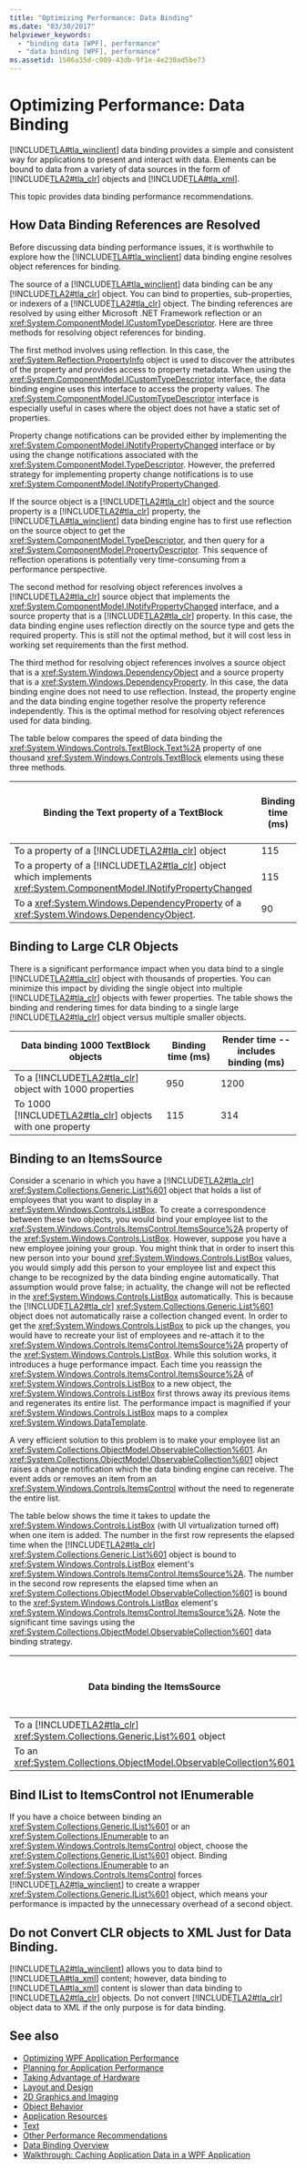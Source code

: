 ```yaml
---
title: "Optimizing Performance: Data Binding"
ms.date: "03/30/2017"
helpviewer_keywords: 
  - "binding data [WPF], performance"
  - "data binding [WPF], performance"
ms.assetid: 1506a35d-c009-43db-9f1e-4e230ad5be73
---
```

# Optimizing Performance: Data Binding
[!INCLUDE[TLA#tla_winclient](../../../../includes/tlasharptla-winclient-md.md)] data binding provides a simple and consistent way for applications to present and interact with data. Elements can be bound to data from a variety of data sources in the form of [!INCLUDE[TLA2#tla_clr](../../../../includes/tla2sharptla-clr-md.md)] objects and [!INCLUDE[TLA#tla_xml](../../../../includes/tlasharptla-xml-md.md)].  
  
 This topic provides data binding performance recommendations.  
  

  
<a name="HowDataBindingReferencesAreResolved"></a>   
## How Data Binding References are Resolved  
 Before discussing data binding performance issues, it is worthwhile to explore how the [!INCLUDE[TLA#tla_winclient](../../../../includes/tlasharptla-winclient-md.md)] data binding engine resolves object references for binding.  
  
 The source of a [!INCLUDE[TLA#tla_winclient](../../../../includes/tlasharptla-winclient-md.md)] data binding can be any [!INCLUDE[TLA2#tla_clr](../../../../includes/tla2sharptla-clr-md.md)] object. You can bind to properties, sub-properties, or indexers of a [!INCLUDE[TLA2#tla_clr](../../../../includes/tla2sharptla-clr-md.md)] object. The binding references are resolved by using either Microsoft .NET Framework reflection or an <xref:System.ComponentModel.ICustomTypeDescriptor>. Here are three methods for resolving object references for binding.  
  
 The first method involves using reflection. In this case, the <xref:System.Reflection.PropertyInfo> object is used to discover the attributes of the property and provides access to property metadata. When using the <xref:System.ComponentModel.ICustomTypeDescriptor> interface, the data binding engine uses this interface to access the property values. The <xref:System.ComponentModel.ICustomTypeDescriptor> interface is especially useful in cases where the object does not have a static set of properties.  
  
 Property change notifications can be provided either by implementing the <xref:System.ComponentModel.INotifyPropertyChanged> interface or by using the change notifications associated with the <xref:System.ComponentModel.TypeDescriptor>. However, the preferred strategy for implementing property change notifications is to use <xref:System.ComponentModel.INotifyPropertyChanged>.  
  
 If the source object is a [!INCLUDE[TLA2#tla_clr](../../../../includes/tla2sharptla-clr-md.md)] object and the source property is a [!INCLUDE[TLA2#tla_clr](../../../../includes/tla2sharptla-clr-md.md)] property, the [!INCLUDE[TLA#tla_winclient](../../../../includes/tlasharptla-winclient-md.md)] data binding engine has to first use reflection on the source object to get the <xref:System.ComponentModel.TypeDescriptor>, and then query for a <xref:System.ComponentModel.PropertyDescriptor>. This sequence of reflection operations is potentially very time-consuming from a performance perspective.  
  
 The second method for resolving object references involves a [!INCLUDE[TLA2#tla_clr](../../../../includes/tla2sharptla-clr-md.md)] source object that implements the <xref:System.ComponentModel.INotifyPropertyChanged> interface, and a source property that is a [!INCLUDE[TLA2#tla_clr](../../../../includes/tla2sharptla-clr-md.md)] property. In this case, the data binding engine uses reflection directly on the source type and gets the required property. This is still not the optimal method, but it will cost less in working set requirements than the first method.  
  
 The third method for resolving object references involves a source object that is a <xref:System.Windows.DependencyObject> and a source property that is a <xref:System.Windows.DependencyProperty>. In this case, the data binding engine does not need to use reflection. Instead, the property engine and the data binding engine together resolve the property reference independently. This is the optimal method for resolving object references used for data binding.  
  
 The table below compares the speed of data binding the <xref:System.Windows.Controls.TextBlock.Text%2A> property of one thousand <xref:System.Windows.Controls.TextBlock> elements using these three methods.  
  
|**Binding the Text property of a TextBlock**|**Binding time (ms)**|**Render time -- includes binding (ms)**|  
|--------------------------------------------------|-----------------------------|--------------------------------------------------|  
|To a property of a [!INCLUDE[TLA2#tla_clr](../../../../includes/tla2sharptla-clr-md.md)] object|115|314|  
|To a property of a [!INCLUDE[TLA2#tla_clr](../../../../includes/tla2sharptla-clr-md.md)] object which implements <xref:System.ComponentModel.INotifyPropertyChanged>|115|305|  
|To a <xref:System.Windows.DependencyProperty> of a <xref:System.Windows.DependencyObject>.|90|263|  
  
<a name="Binding_to_Large_CLR_Objects"></a>   
## Binding to Large CLR Objects  
 There is a significant performance impact when you data bind to a single [!INCLUDE[TLA2#tla_clr](../../../../includes/tla2sharptla-clr-md.md)] object with thousands of properties. You can minimize this impact by dividing the single object into multiple [!INCLUDE[TLA2#tla_clr](../../../../includes/tla2sharptla-clr-md.md)] objects with fewer properties. The table shows the binding and rendering times for data binding to a single large [!INCLUDE[TLA2#tla_clr](../../../../includes/tla2sharptla-clr-md.md)] object versus multiple smaller objects.  
  
|**Data binding 1000 TextBlock objects**|**Binding time (ms)**|**Render time -- includes binding (ms)**|  
|---------------------------------------------|-----------------------------|--------------------------------------------------|  
|To a [!INCLUDE[TLA2#tla_clr](../../../../includes/tla2sharptla-clr-md.md)] object with 1000 properties|950|1200|  
|To 1000 [!INCLUDE[TLA2#tla_clr](../../../../includes/tla2sharptla-clr-md.md)] objects with one property|115|314|  
  
<a name="Binding_to_an_ItemsSource"></a>   
## Binding to an ItemsSource  
 Consider a scenario in which you have a [!INCLUDE[TLA2#tla_clr](../../../../includes/tla2sharptla-clr-md.md)] <xref:System.Collections.Generic.List%601> object that holds a list of employees that you want to display in a <xref:System.Windows.Controls.ListBox>. To create a correspondence between these two objects, you would bind your employee list to the <xref:System.Windows.Controls.ItemsControl.ItemsSource%2A> property of the <xref:System.Windows.Controls.ListBox>. However, suppose you have a new employee joining your group. You might think that in order to insert this new person into your bound <xref:System.Windows.Controls.ListBox> values, you would simply add this person to your employee list and expect this change to be recognized by the data binding engine automatically. That assumption would prove false; in actuality, the change will not be reflected in the <xref:System.Windows.Controls.ListBox> automatically. This is because the [!INCLUDE[TLA2#tla_clr](../../../../includes/tla2sharptla-clr-md.md)] <xref:System.Collections.Generic.List%601> object does not automatically raise a collection changed event. In order to get the <xref:System.Windows.Controls.ListBox> to pick up the changes, you would have to recreate your list of employees and re-attach it to the <xref:System.Windows.Controls.ItemsControl.ItemsSource%2A> property of the <xref:System.Windows.Controls.ListBox>. While this solution works, it introduces a huge performance impact. Each time you reassign the <xref:System.Windows.Controls.ItemsControl.ItemsSource%2A> of <xref:System.Windows.Controls.ListBox> to a new object, the <xref:System.Windows.Controls.ListBox> first throws away its previous items and regenerates its entire list. The performance impact is magnified if your <xref:System.Windows.Controls.ListBox> maps to a complex <xref:System.Windows.DataTemplate>.  
  
 A very efficient solution to this problem is to make your employee list an <xref:System.Collections.ObjectModel.ObservableCollection%601>. An <xref:System.Collections.ObjectModel.ObservableCollection%601> object raises a change notification which the data binding engine can receive. The event adds or removes an item from an <xref:System.Windows.Controls.ItemsControl> without the need to regenerate the entire list.  
  
 The table below shows the time it takes to update the <xref:System.Windows.Controls.ListBox> (with UI virtualization turned off) when one item is added. The number in the first row represents the elapsed time when the [!INCLUDE[TLA2#tla_clr](../../../../includes/tla2sharptla-clr-md.md)] <xref:System.Collections.Generic.List%601> object is bound to <xref:System.Windows.Controls.ListBox> element's <xref:System.Windows.Controls.ItemsControl.ItemsSource%2A>. The number in the second row represents the elapsed time when an <xref:System.Collections.ObjectModel.ObservableCollection%601> is bound to the <xref:System.Windows.Controls.ListBox> element's <xref:System.Windows.Controls.ItemsControl.ItemsSource%2A>. Note the significant time savings using the <xref:System.Collections.ObjectModel.ObservableCollection%601> data binding strategy.  
  
|**Data binding the ItemsSource**|**Update time for 1 item (ms)**|  
|--------------------------------------|---------------------------------------|  
|To a [!INCLUDE[TLA2#tla_clr](../../../../includes/tla2sharptla-clr-md.md)] <xref:System.Collections.Generic.List%601> object|1656|  
|To an <xref:System.Collections.ObjectModel.ObservableCollection%601>|20|  
  
<a name="Binding_IList_to_ItemsControl_not_IEnumerable"></a>   
## Bind IList to ItemsControl not IEnumerable  
 If you have a choice between binding an <xref:System.Collections.Generic.IList%601> or an <xref:System.Collections.IEnumerable> to an <xref:System.Windows.Controls.ItemsControl> object, choose the <xref:System.Collections.Generic.IList%601> object. Binding <xref:System.Collections.IEnumerable> to an <xref:System.Windows.Controls.ItemsControl> forces [!INCLUDE[TLA2#tla_winclient](../../../../includes/tla2sharptla-winclient-md.md)] to create a wrapper <xref:System.Collections.Generic.IList%601> object, which means your performance is impacted by the unnecessary overhead of a second object.  
  
<a name="Do_not_Convert_CLR_objects_to_Xml_Just_For_Data_Binding"></a>   
## Do not Convert CLR objects to XML Just for Data Binding.  
 [!INCLUDE[TLA2#tla_winclient](../../../../includes/tla2sharptla-winclient-md.md)] allows you to data bind to [!INCLUDE[TLA#tla_xml](../../../../includes/tlasharptla-xml-md.md)] content; however, data binding to [!INCLUDE[TLA#tla_xml](../../../../includes/tlasharptla-xml-md.md)] content is slower than data binding to [!INCLUDE[TLA2#tla_clr](../../../../includes/tla2sharptla-clr-md.md)] objects. Do not convert [!INCLUDE[TLA2#tla_clr](../../../../includes/tla2sharptla-clr-md.md)] object data to XML if the only purpose is for data binding.  
  
## See also
- [Optimizing WPF Application Performance](../../../../docs/framework/wpf/advanced/optimizing-wpf-application-performance.md)
- [Planning for Application Performance](../../../../docs/framework/wpf/advanced/planning-for-application-performance.md)
- [Taking Advantage of Hardware](../../../../docs/framework/wpf/advanced/optimizing-performance-taking-advantage-of-hardware.md)
- [Layout and Design](../../../../docs/framework/wpf/advanced/optimizing-performance-layout-and-design.md)
- [2D Graphics and Imaging](../../../../docs/framework/wpf/advanced/optimizing-performance-2d-graphics-and-imaging.md)
- [Object Behavior](../../../../docs/framework/wpf/advanced/optimizing-performance-object-behavior.md)
- [Application Resources](../../../../docs/framework/wpf/advanced/optimizing-performance-application-resources.md)
- [Text](../../../../docs/framework/wpf/advanced/optimizing-performance-text.md)
- [Other Performance Recommendations](../../../../docs/framework/wpf/advanced/optimizing-performance-other-recommendations.md)
- [Data Binding Overview](../../../../docs/framework/wpf/data/data-binding-overview.md)
- [Walkthrough: Caching Application Data in a WPF Application](../../../../docs/framework/wpf/advanced/walkthrough-caching-application-data-in-a-wpf-application.md)
